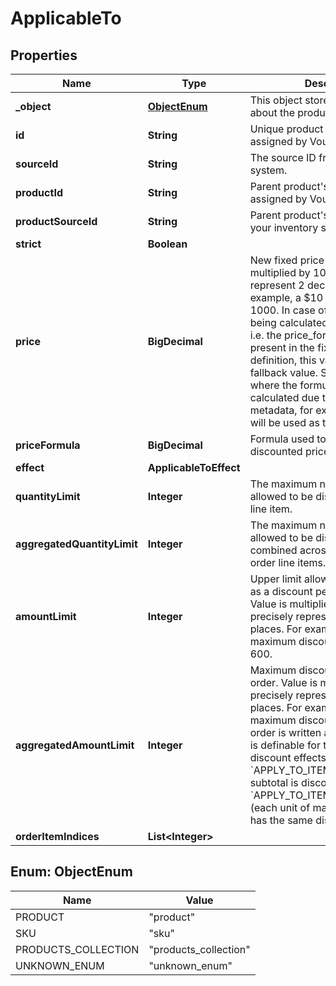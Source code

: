 

# ApplicableTo


## Properties

| Name | Type | Description | Notes |
|------------ | ------------- | ------------- | -------------|
|**_object** | [**ObjectEnum**](#ObjectEnum) | This object stores information about the product collection. |  |
|**id** | **String** | Unique product collection ID assigned by Voucherify. |  |
|**sourceId** | **String** | The source ID from your inventory system. |  [optional] |
|**productId** | **String** | Parent product&#39;s unique ID assigned by Voucherify. |  [optional] |
|**productSourceId** | **String** | Parent product&#39;s source ID from your inventory system. |  [optional] |
|**strict** | **Boolean** |  |  |
|**price** | **BigDecimal** | New fixed price of an item. Value is multiplied by 100 to precisely represent 2 decimal places. For example, a $10 price is written as 1000. In case of the fixed price being calculated by the formula, i.e. the price_formula parameter is present in the fixed price definition, this value becomes the fallback value. Such that in a case where the formula cannot be calculated due to missing metadata, for example, this value will be used as the fixed price. |  [optional] |
|**priceFormula** | **BigDecimal** | Formula used to calculate the discounted price of an item. |  [optional] |
|**effect** | **ApplicableToEffect** |  |  |
|**quantityLimit** | **Integer** | The maximum number of units allowed to be discounted per order line item. |  [optional] |
|**aggregatedQuantityLimit** | **Integer** | The maximum number of units allowed to be discounted combined across all matched order line items. |  [optional] |
|**amountLimit** | **Integer** | Upper limit allowed to be applied as a discount per order line item. Value is multiplied by 100 to precisely represent 2 decimal places. For example, a $6 maximum discount is written as 600. |  [optional] |
|**aggregatedAmountLimit** | **Integer** | Maximum discount amount per order. Value is multiplied by 100 to precisely represent 2 decimal places. For example, a $6 maximum discount on the entire order is written as 600. This value is definable for the following discount effects: - &#x60;APPLY_TO_ITEMS&#x60; (each item subtotal is discounted equally) - &#x60;APPLY_TO_ITEMS_BY_QUANTITY&#x60; (each unit of matched products has the same discount value) |  [optional] |
|**orderItemIndices** | **List&lt;Integer&gt;** |  |  [optional] |



## Enum: ObjectEnum

| Name | Value |
|---- | -----|
| PRODUCT | &quot;product&quot; |
| SKU | &quot;sku&quot; |
| PRODUCTS_COLLECTION | &quot;products_collection&quot; |
| UNKNOWN_ENUM | &quot;unknown_enum&quot; |



